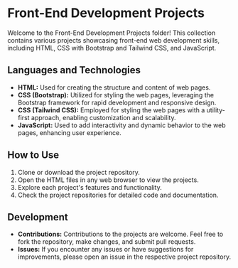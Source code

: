 # Front-End Development Projects

Welcome to the Front-End Development Projects folder! This collection contains various projects showcasing front-end web development skills, including HTML, CSS with Bootstrap and Tailwind CSS, and JavaScript.

## Languages and Technologies

- **HTML:** Used for creating the structure and content of web pages.
- **CSS (Bootstrap):** Utilized for styling the web pages, leveraging the Bootstrap framework for rapid development and responsive design.
- **CSS (Tailwind CSS):** Employed for styling the web pages with a utility-first approach, enabling customization and scalability.
- **JavaScript:** Used to add interactivity and dynamic behavior to the web pages, enhancing user experience.

## How to Use

1. Clone or download the project repository.
2. Open the HTML files in any web browser to view the projects.
3. Explore each project's features and functionality.
4. Check the project repositories for detailed code and documentation.

## Development

- **Contributions:** Contributions to the projects are welcome. Feel free to fork the repository, make changes, and submit pull requests.
- **Issues:** If you encounter any issues or have suggestions for improvements, please open an issue in the respective project repository.